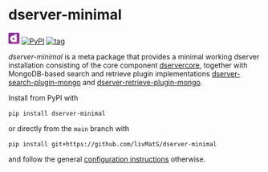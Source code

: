 # dserver-minimal

[![dtool](https://github.com/livMatS/dserver-minimal/blob/main/icons/22x22/dtool_logo.png?raw=True)](https://github.com/livMatS/dserver-minimal) [![PyPI](https://img.shields.io/pypi/v/dserver-minimal)](https://pypi.org/project/dserver-minimal/) [![tag](https://img.shields.io/github/v/tag/livMatS/dserver-minimal)](https://github.com/livMatS/dserver-minimal/tags)

*dserver-minimal* is a meta package that provides a minimal working dserver
installation consisting of the core component [dservercore](https://github.com/jic-dtool/dservercore),
together with MongoDB-based search and retrieve plugin implementations
[dserver-search-plugin-mongo](https://github.com/livMatS/dserver-search-plugin-mongo) and
[dserver-retrieve-plugin-mongo](https://github.com/livMatS/dserver-search-plugin-mongo).

Install from PyPI with

    pip install dserver-minimal

or directly from the `main` branch with

    pip install git+https://github.com/livMatS/dserver-minimal

and follow the general [configuration instructions](https://dservercore.readthedocs.io/en/latest/readme.html#setup-and-configuration) otherwise.
